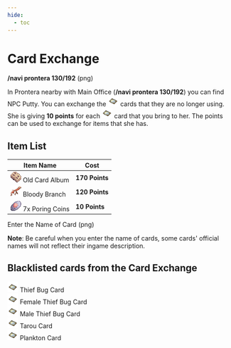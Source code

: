 ```yaml
---
hide:
  - toc
---
```

# Card Exchange

**/navi prontera 130/192** (png)

In Prontera nearby with Main Office (**/navi prontera 130/192**) you can find NPC Putty. You can exchange the ![Card](img/Card.gif) cards that they are no longer using. She is giving **10 points** for each ![Card](img/Card.gif) card that you bring to her. The points can be used to exchange for items that she has.

## Item List

| Item Name                 | Cost       |
|---------------------------|------------|
| ![Old Card Album](img/616.gif) Old Card Album | **170 Points** |
| ![Bloody Branch](img/12103_1.png) Bloody Branch| **120 Points** |
| ![7x Poring Coins](img/7539.gif) 7x Poring Coins| **10 Points**  |

Enter the Name of Card (png)

**Note**: Be careful when you enter the name of cards, some cards' official names will not reflect their ingame description.  


## Blacklisted cards from the Card Exchange  
![Card](img/Card.gif) Thief Bug Card  
![Card](img/Card.gif) Female Thief Bug Card  
![Card](img/Card.gif) Male Thief Bug Card  
![Card](img/Card.gif) Tarou Card  
![Card](img/Card.gif) Plankton Card  